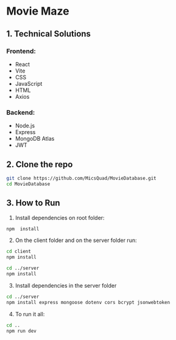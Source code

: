 
# Movie Maze

## 1. Technical Solutions

### Frontend:
* React
* Vite
* CSS
* JavaScript
* HTML
* Axios

### Backend:
* Node.js
* Express
* MongoDB Atlas
* JWT



## 2. Clone the repo

```bash
git clone https://github.com/MicsQuad/MovieDatabase.git
cd MovieDatabase
```

## 3. How to Run

1. Install dependencies on root folder:

```bash
npm  install
```

2. On  the  client  folder and on the server folder run:

```bash
cd client
npm install

cd ../server
npm install
```

3. Install dependencies in the server folder
```bash
cd ../server
npm install express mongoose dotenv cors bcrypt jsonwebtoken
```

 
4.  To  run  it  all:

```bash
cd ..
npm run dev
```
